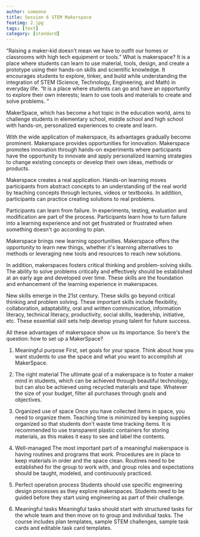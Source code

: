 ```yaml
---
author: someone
title: Session 6 STEM Makerspace
featimg: 2.jpg
tags: [text]
category: [standard]
---
```

“Raising a maker-kid doesn’t mean we have to outfit our homes or classrooms with high tech equipment or tools.” What is makerspace? It is a place where students can learn to use material, tools, design, and create a prototype using their hands-on skills and scientific knowledge. It encourages students to explore, tinker, and build while understanding the integration of STEM (Science, Technology, Engineering, and Math) in everyday life. “It is a place where students can go and have an opportunity to explore their own interests; learn to use tools and materials to create and solve problems. ”

 
MakerSpace, which has become a hot topic in the education world, aims to challenge students in elementary school, middle school and high school with hands-on, personalized experiences to create and learn. 
 

With the wide application of makerspace, its advantages gradually become prominent. Makerspace provides opportunities for innovation. Makerspace promotes innovation through hands-on experiments where participants have the opportunity to innovate and apply personalized learning strategies to change existing concepts or develop their own ideas, methods or products.

Makerspace creates a real application. Hands-on learning moves participants from abstract concepts to an understanding of the real world by teaching concepts through lectures, videos or textbooks. In addition, participants can practice creating solutions to real problems.

Participants can learn from failure. In experiments, testing, evaluation and modification are part of the process. Participants learn how to turn failure into a learning experience and not get frustrated or frustrated when something doesn't go according to plan.

Makerspace brings new learning opportunities. Makerspace offers the opportunity to learn new things, whether it's learning alternatives to methods or leveraging new tools and resources to reach new solutions.

In addition, makerspaces fosters critical thinking and problem-solving skills. The ability to solve problems critically and effectively should be established at an early age and developed over time. These skills are the foundation and enhancement of the learning experience in makerspaces.

New skills emerge in the 21st century. These skills go beyond critical thinking and problem solving. These important skills include flexibility, collaboration, adaptability, oral and written communication, information literacy, technical literacy, productivity, social skills, leadership, initiative, etc. These essential skill sets help develop young talent for future success.

All these advantages of makerspace show us its importance. So here's the question: how to set up a MakerSpace?

1.	Meaningful purpose
First, set goals for your space. Think about how you want students to use the space and what you want to accomplish at MakerSpace.

2.	The right material
The ultimate goal of a makerspace is to foster a maker mind in students, which can be achieved through beautiful technology, but can also be achieved using recycled materials and tape. Whatever the size of your budget, filter all purchases through goals and objectives.

3.	Organized use of space
Once you have collected items in space, you need to organize them. Teaching time is minimized by keeping supplies organized so that students don't waste time tracking items. It is recommended to use transparent plastic containers for storing materials, as this makes it easy to see and label the contents.

 
4.	Well-managed
The most important part of a meaningful makerspace is having routines and programs that work. Procedures are in place to keep materials in order and the space clean. Routines need to be established for the group to work with, and group roles and expectations should be taught, modeled, and continuously practiced. 
 

5.	Perfect operation process
Students should use specific engineering design processes as they explore makerspaces. Students need to be guided before they start using engineering as part of their challenge.

6.	Meaningful tasks
Meaningful tasks should start with structured tasks for the whole team and then move on to group and individual tasks. The course includes plan templates, sample STEM challenges, sample task cards and editable task card templates.
